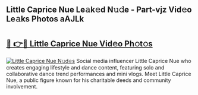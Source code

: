## Little Caprice Nue Le𝚊k𝚎d N𝚞𝚍e - Part-vjz Vid𝚎o Le𝚊ks Photos aAJLk

# <h2><a href="http://fba9lk7.evod.top/?m=Little+Caprice+Nue">🔗 👉🔴 Little Caprice Nue Vid𝚎o Ph𝚘t𝚘s</a></h2>

[![Little Caprice Nue N𝚞d𝚎s](https://i.imgur.com/8V9OHl7.gif)](http://fba9lk7.evod.top/?m=Little+Caprice+Nue)
Social media influencer Little Caprice Nue who creates engaging lifestyle and dance content, featuring solo and collaborative dance trend performances and mini vlogs. Meet Little Caprice Nue, a public figure known for his charitable deeds and community involvement. 
